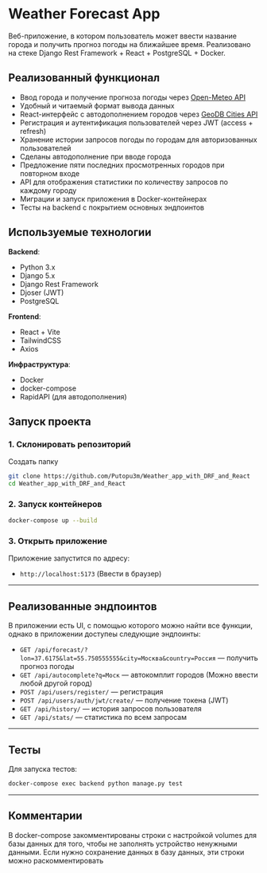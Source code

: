 # Weather Forecast App

Веб-приложение, в котором пользователь может ввести название города и получить прогноз погоды на ближайшее время. Реализовано на стеке Django Rest Framework + React + PostgreSQL + Docker.

## Реализованный функционал

- Ввод города и получение прогноза погоды через [Open-Meteo API](https://open-meteo.com)
- Удобный и читаемый формат вывода данных
- React-интерфейс с автодополнением городов через [GeoDB Cities API](https://rapidapi.com/wirefreethought/api/geodb-cities/)
- Регистрация и аутентификация пользователей через JWT (access + refresh)
- Хранение истории запросов погоды по городам для авторизованных пользователей
- Сделаны автодополнение при вводе города
- Предложение пяти последних просмотренных городов при повторном входе
- API для отображения статистики по количеству запросов по каждому городу
- Миграции и запуск приложения в Docker-контейнерах
- Тесты на backend с покрытием основных эндпоинтов

## Используемые технологии

**Backend**:
- Python 3.x
- Django 5.x
- Django Rest Framework
- Djoser (JWT)
- PostgreSQL

**Frontend**:
- React + Vite
- TailwindCSS
- Axios

**Инфраструктура**:
- Docker
- docker-compose
- RapidAPI (для автодополнения)

## Запуск проекта

### 1. Склонировать репозиторий
Создать папку 
```bash
git clone https://github.com/Putopu3m/Weather_app_with_DRF_and_React
cd Weather_app_with_DRF_and_React
````

### 2. Запуск контейнеров

```bash
docker-compose up --build
```

### 3. Открыть приложение
Приложение запустится по адресу:
* `http://localhost:5173` (Ввести в браузер)

---

## Реализованные эндпоинтов
В приложении есть UI, с помощью которого можно найти все функции, однако в приложении доступеы следующие эндпоинты:

* `GET /api/forecast/?lon=37.6175&lat=55.750555555&city=Москва&country=Россия` — получить прогноз погоды 
* `GET /api/autocomplete?q=Моск` — автокомплит городов (Можно ввести любой другой город)
* `POST /api/users/register/` — регистрация
* `POST /api/users/auth/jwt/create/` — получение токена (JWT)
* `GET /api/history/` — история запросов пользователя
* `GET /api/stats/` — статистика по всем запросам

---

## Тесты

Для запуска тестов:

```bash
docker-compose exec backend python manage.py test
```

---

## Комментарии

В docker-compose закомментированы строки с настройкой volumes для базы данных для того, чтобы не заполнять устройство ненужными данными. Если нужно сохранение данных в базу данных, эти строки можно раскомментировать